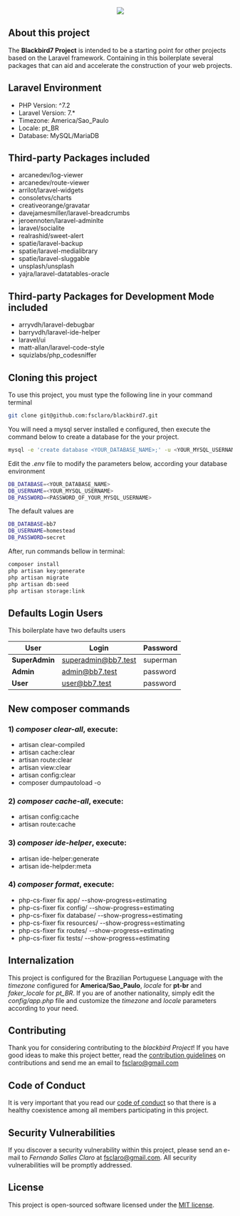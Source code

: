 <p align="center">
<img src="https://github.com/fsclaro/blackbird7/blob/master/public/img/front-page.png">
</p>

## About this project

The **Blackbird7 Project** is intended to be a starting point for other projects based on the Laravel framework. Containing in this boilerplate several packages that can aid and accelerate the construction of your web projects.

## Laravel Environment

- PHP Version: ^7.2
- Laravel Version: 7.*
- Timezone: America/Sao_Paulo
- Locale: pt_BR
- Database: MySQL/MariaDB

## Third-party Packages included

- arcanedev/log-viewer
- arcanedev/route-viewer
- arrilot/laravel-widgets
- consoletvs/charts
- creativeorange/gravatar
- davejamesmiller/laravel-breadcrumbs
- jeroennoten/laravel-adminlte
- laravel/socialite
- realrashid/sweet-alert
- spatie/laravel-backup
- spatie/laravel-medialibrary
- spatie/laravel-sluggable
- unsplash/unsplash
- yajra/laravel-datatables-oracle

## Third-party Packages for Development Mode included

- arryvdh/laravel-debugbar
- barryvdh/laravel-ide-helper
- laravel/ui
- matt-allan/laravel-code-style
- squizlabs/php_codesniffer

## Cloning this project

To use this project, you must type the following line in your command terminal
```bash
git clone git@github.com:fsclaro/blackbird7.git
```

You will need a mysql server installed e configured, then execute the command below to create a database for the your project.
```bash
mysql -e 'create database <YOUR_DATABASE_NAME>;' -u <YOUR_MYSQL_USERNAME> -p
```

Edit the *.env* file to modify the parameters below, according your database environment
```bash
DB_DATABASE=<YOUR_DATABASE_NAME>
DB_USERNAME=<YOUR_MYSQL_USERNAME>
DB_PASSWORD=<PASSWORD_OF_YOUR_MYSQL_USERNAME>
```

The default values are
```bash
DB_DATABASE=bb7
DB_USERNAME=homestead
DB_PASSWORD=secret
```

After, run commands bellow in terminal:
```bash
composer install
php artisan key:generate
php artisan migrate
php artisan db:seed
php artisan storage:link
```

## Defaults Login Users
This boilerplate have two defaults users

| User           | Login               | Password |
|----------------|---------------------|----------|
| **SuperAdmin** | superadmin@bb7.test | superman |
| **Admin**      | admin@bb7.test      | password |
| **User**       | user@bb7.test       | password |


## New composer commands
### 1) *composer clear-all*, execute:
* artisan clear-compiled
* artisan cache:clear
* artisan route:clear
* artisan view:clear
* artisan config:clear
* composer dumpautoload -o

### 2) *composer cache-all*, execute:
* artisan config:cache
* artisan route:cache

### 3) *composer ide-helper*, execute:
* artisan ide-helper:generate
* artisan ide-helpder:meta

### 4) *composer format*, execute:
* php-cs-fixer fix app/ --show-progress=estimating
* php-cs-fixer fix config/ --show-progress=estimating
* php-cs-fixer fix database/ --show-progress=estimating
* php-cs-fixer fix resources/ --show-progress=estimating
* php-cs-fixer fix routes/ --show-progress=estimating
* php-cs-fixer fix tests/ --show-progress=estimating

## Internalization

This project is configured for the Brazilian Portuguese Language with the *timezone* configured for **America/Sao_Paulo**, *locale* for **pt-br** and *faker_locale* for *pt_BR*. If you are of another nationality, simply edit the *config/app.php* file and customize the *timezone* and *locale* parameters according to your need.


## Contributing

Thank you for considering contributing to the *blackbird Project*! If you have good ideas to make this project better, read the [contribution guidelines](https://github.com/fsclaro/blackbird7/blob/master/_docs/CODE_OF_CONDUCT.md) on contributions and send me an email to [fsclaro@gmail.com](mailto:fsclaro@gmail.com)

## Code of Conduct

It is very important that you read our [code of conduct](https://github.com/fsclaro/blackbird7/blob/master/_docs/CODE_OF_CONDUCT.md) so that there is a healthy coexistence among all members participating in this project.

## Security Vulnerabilities

If you discover a security vulnerability within this project, please send an e-mail to _*Fernando Salles Claro*_ at [fsclaro@gmail.com](mailto:fsclaro@gmail.com). All security vulnerabilities will be promptly addressed.

## License

This project is open-sourced software licensed under the [MIT license](https://github.com/fsclaro/blackbird7/blob/master/_docs/LICENSE.md).
